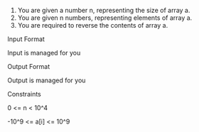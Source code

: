 1. You are given a number n, representing the size of array a.
2. You are given n numbers, representing elements of array a.
3. You are required to reverse the contents of array a.

Input Format

Input is managed for you

Output Format

Output is managed for you

Constraints

0 <= n < 10^4

-10^9 <= a[i] <= 10^9
